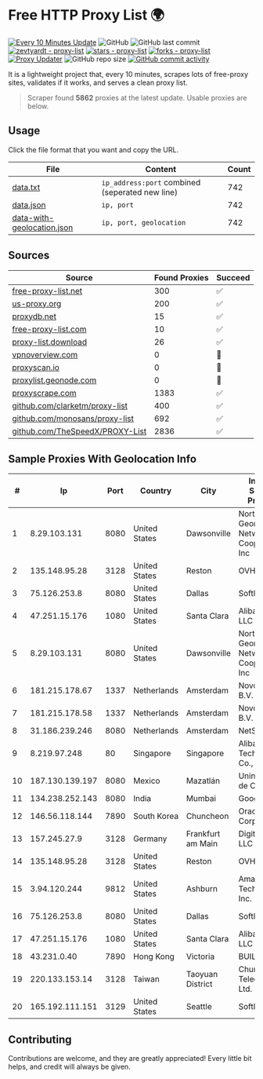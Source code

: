 
# Free HTTP Proxy List 🌍

[![Every 10 Minutes Update](https://github.com/mertguvencli/http-proxy-list/actions/workflows/main.yml/badge.svg?branch=main)](https://github.com/mertguvencli/http-proxy-list/actions/workflows/main.yml)
![GitHub](https://img.shields.io/github/license/mertguvencli/http-proxy-list)
![GitHub last commit](https://img.shields.io/github/last-commit/mertguvencli/http-proxy-list)
[![zevtyardt - proxy-list](https://img.shields.io/static/v1?label=zevtyardt&message=proxy-list&color=blue&logo=github)](https://github.com/zevtyardt/proxy-list "Go to GitHub repo")
[![stars - proxy-list](https://img.shields.io/github/stars/zevtyardt/proxy-list?style=social)](https://github.com/zevtyardt/proxy-list)
[![forks - proxy-list](https://img.shields.io/github/forks/zevtyardt/proxy-list?style=social)](https://github.com/zevtyardt/proxy-list)
[![Proxy Updater](https://github.com/zevtyardt/proxy-list/workflows/Proxy%20Updater/badge.svg)](https://github.com/zevtyardt/proxy-list/actions?query=workflow:"Proxy+Updater")
![GitHub repo size](https://img.shields.io/github/repo-size/zevtyardt/proxy-list)
[![GitHub commit activity](https://img.shields.io/github/commit-activity/m/zevtyardt/proxy-list?logo=commits)](https://github.com/zevtyardt/proxy-list/commits/main)

It is a lightweight project that, every 10 minutes, scrapes lots of free-proxy sites, validates if it works, and serves a clean proxy list.

> Scraper found **5862** proxies at the latest update. Usable proxies are below.

## Usage

Click the file format that you want and copy the URL.

|File|Content|Count|
|----|-------|-----|
|[data.txt](https://raw.githubusercontent.com/mertguvencli/http-proxy-list/main/proxy-list/data.txt)|`ip_address:port` combined (seperated new line)|742|
|[data.json](https://raw.githubusercontent.com/mertguvencli/http-proxy-list/main/proxy-list/data.json)|`ip, port`|742|
|[data-with-geolocation.json](https://raw.githubusercontent.com/mertguvencli/http-proxy-list/main/proxy-list/data-with-geolocation.json)|`ip, port, geolocation`|742|

## Sources

|Source|Found Proxies|Succeed|
|------|-------------|-------|
|[free-proxy-list.net](https://free-proxy-list.net)|300|✅|
|[us-proxy.org](https://www.us-proxy.org)|200|✅|
|[proxydb.net](http://proxydb.net)|15|✅|
|[free-proxy-list.com](https://free-proxy-list.com/?page=&port=&type%5B%5D=http&type%5B%5D=https&up_time=0&search=Search)|10|✅|
|[proxy-list.download](https://www.proxy-list.download/HTTP)|26|✅|
|[vpnoverview.com](https://vpnoverview.com/privacy/anonymous-browsing/free-proxy-servers)|0|🚫|
|[proxyscan.io](https://www.proxyscan.io)|0|🚫|
|[proxylist.geonode.com](https://proxylist.geonode.com/api/proxy-list?limit=300&page=1&sort_by=lastChecked&sort_type=desc&protocols=http,https)|0|🚫|
|[proxyscrape.com](https://api.proxyscrape.com/v2/?request=displayproxies&protocol=http&timeout=10000&country=all&ssl=all&anonymity=all)|1383|✅|
|[github.com/clarketm/proxy-list](https://raw.githubusercontent.com/clarketm/proxy-list/master/proxy-list-raw.txt)|400|✅|
|[github.com/monosans/proxy-list](https://raw.githubusercontent.com/monosans/proxy-list/main/proxies/http.txt)|692|✅|
|[github.com/TheSpeedX/PROXY-List](https://raw.githubusercontent.com/TheSpeedX/PROXY-List/master/http.txt)|2836|✅|


## Sample Proxies With Geolocation Info

|#|Ip|Port|Country|City|Internet Service Provider|
|-|--|----|-------|----|-------------------------|
|1|8.29.103.131|8080|United States|Dawsonville|North Georgia Network Cooperative, Inc|
|2|135.148.95.28|3128|United States|Reston|OVH SAS|
|3|75.126.253.8|8080|United States|Dallas|SoftLayer|
|4|47.251.15.176|1080|United States|Santa Clara|Alibaba.com LLC|
|5|8.29.103.131|8080|United States|Dawsonville|North Georgia Network Cooperative, Inc|
|6|181.215.178.67|1337|Netherlands|Amsterdam|NovoServe B.V.|
|7|181.215.178.58|1337|Netherlands|Amsterdam|NovoServe B.V.|
|8|31.186.239.246|8080|Netherlands|Amsterdam|NetSkope Inc|
|9|8.219.97.248|80|Singapore|Singapore|Alibaba (US) Technology Co., Ltd.|
|10|187.130.139.197|8080|Mexico|Mazatlán|Uninet S.A. de C.V.|
|11|134.238.252.143|8080|India|Mumbai|Google LLC|
|12|146.56.118.144|7890|South Korea|Chuncheon|Oracle Corporation|
|13|157.245.27.9|3128|Germany|Frankfurt am Main|DigitalOcean, LLC|
|14|135.148.95.28|3128|United States|Reston|OVH SAS|
|15|3.94.120.244|9812|United States|Ashburn|Amazon Technologies Inc.|
|16|75.126.253.8|8080|United States|Dallas|SoftLayer|
|17|47.251.15.176|1080|United States|Santa Clara|Alibaba.com LLC|
|18|43.231.0.40|7890|Hong Kong|Victoria|BUILDCLOUD|
|19|220.133.153.14|3128|Taiwan|Taoyuan District|Chunghwa Telecom Co., Ltd.|
|20|165.192.111.151|3129|United States|Seattle|SoftLayer|



## Contributing

Contributions are welcome, and they are greatly appreciated! Every
little bit helps, and credit will always be given.

